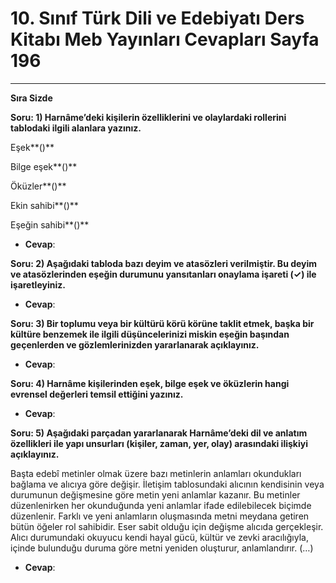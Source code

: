 # 10. Sınıf Türk Dili ve Edebiyatı Ders Kitabı Meb Yayınları Cevapları Sayfa 196

---

**Sıra Sizde**

**Soru: 1) Harnâme’deki kişilerin özelliklerini ve olaylardaki rollerini tablodaki ilgili alanlara yazınız.**

Eşek**()**

 Bilge eşek**()**

 Öküzler**()**

 Ekin sahibi**()**

 Eşeğin sahibi**()**

-   **Cevap**:

**Soru: 2) Aşağıdaki tabloda bazı deyim ve atasözleri verilmiştir. Bu deyim ve atasözlerinden eşeğin durumunu yansıtanları onaylama işareti (✓) ile işaretleyiniz.**

-   **Cevap**:

**Soru: 3) Bir toplumu veya bir kültürü körü körüne taklit etmek, başka bir kültüre benzemek ile ilgili düşüncelerinizi miskin eşeğin başından geçenlerden ve gözlemlerinizden yararlanarak açıklayınız.**

-   **Cevap**:

**Soru: 4) Harnâme kişilerinden eşek, bilge eşek ve öküzlerin hangi evrensel değerleri temsil ettiğini yazınız.**

-   **Cevap**:

**Soru: 5) Aşağıdaki parçadan yararlanarak Harnâme’deki dil ve anlatım özellikleri ile yapı unsurları (kişiler, zaman, yer, olay) arasındaki ilişkiyi açıklayınız.**

Başta edebî metinler olmak üzere bazı metinlerin anlamları okundukları bağlama ve alıcıya göre değişir. İletişim tablosundaki alıcının kendisinin veya durumunun değişmesine göre metin yeni anlamlar kazanır. Bu metinler düzenlenirken her okunduğunda yeni anlamlar ifade edilebilecek biçimde düzenlenir. Farklı ve yeni anlamların oluşmasında metni meydana getiren bütün öğeler rol sahibidir. Eser sabit olduğu için değişme alıcıda gerçekleşir. Alıcı durumundaki okuyucu kendi hayal gücü, kültür ve zevki aracılığıyla, içinde bulunduğu duruma göre metni yeniden oluşturur, anlamlandırır. (…)

-   **Cevap**: